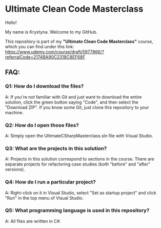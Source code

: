 # Ultimate Clean Code Masterclass

Hello! 

My name is Krystyna. Welcome to my GitHub.

This repository is part of my  **"Ultimate Clean Code Masterclass"** course, which you can find under this link: 
https://www.udemy.com/course/draft/5977866/?referralCode=2174BA90C2318C8EF68F

## FAQ:

### Q1: How do I download the files?
A: If you're not familiar with Git and just want to download the entire solution, click the green button saying "Code", and then select the "Download ZIP". If you know some Git, just clone this repository to your machine.

### Q2: How do I open those files?
A: Simply open the UltimateCSharpMasterclass.sln file with Visual Studio. 

### Q3: What are the projects in this solution?
A: Projects in this solution correspond to sections in the course. There are separate projects for refactoring case studies (both "before" and "after" versions).

### Q4: How do I run a particular project?
A: Right-click on it in Visual Studio, select "Set as startup project" and click "Run" in the top menu of Visual Studio.

### Q5: What programming language is used in this repository?
A: All files are written in C#. 
